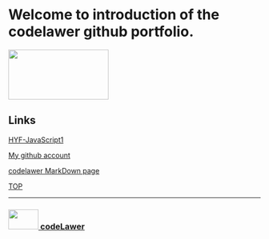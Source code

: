 # Welcome to introduction of the codelawer github portfolio.

<img src="http://tinyurl.com/y5a3eyoo" width="200" height="100"></img> 

## Links
[HYF-JavaScript1](https://github.com/codelawer/HYF-javascript-1)

[My github account](https://github.com/codelawer)

[codelawer MarkDown page](https://codelawer.github.io/)

[TOP](#Welcome_to_introduction_of_the_codelawer_github_portfolio.)
___
### <a href="https://github.com/codelawer" target="_blank"><img src="http://tinyurl.com/y5a3eyoo" width="60" height="40"></img> codeLawer</a>
